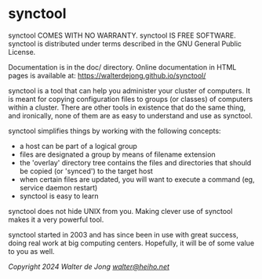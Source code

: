 synctool
========

synctool COMES WITH NO WARRANTY. synctool IS FREE SOFTWARE.
synctool is distributed under terms described in the GNU General Public
License.

Documentation is in the doc/ directory.
Online documentation in HTML pages is available at:
https://walterdejong.github.io/synctool/


synctool is a tool that can help you administer your cluster of computers.
It is meant for copying configuration files to groups (or classes) of
computers within a cluster.
There are other tools in existence that do the same thing, and ironically,
none of them are as easy to understand and use as synctool.

synctool simplifies things by working with the following concepts:

* a host can be part of a logical group
* files are designated a group by means of filename extension
* the 'overlay' directory tree contains the files and directories that should
  be copied (or 'synced') to the target host
* when certain files are updated, you will want to execute a command
  (eg, service daemon restart)
* synctool is easy to learn

synctool does not hide UNIX from you.
Making clever use of synctool makes it a very powerful tool.

synctool started in 2003 and has since been in use with great success,
doing real work at big computing centers. Hopefully, it will be of
some value to you as well.

_Copyright 2024 Walter de Jong <walter@heiho.net>_
